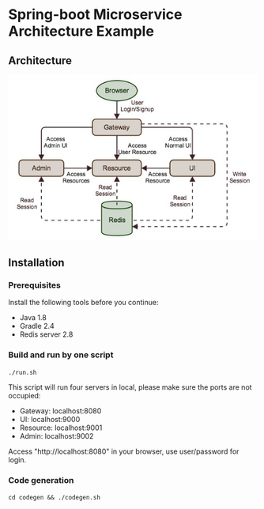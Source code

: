 # Spring-boot Microservice Architecture Example

## Architecture

<img src="https://github.com/tangr1/springboot-mca/blob/master/docs/architecture.jpg">

## Installation

### Prerequisites

Install the following tools before you continue:

* Java 1.8
* Gradle 2.4
* Redis server 2.8

### Build and run by one script

```
./run.sh
```

This script will run four servers in local, please make sure the ports are not occupied:

* Gateway: localhost:8080
* UI: localhost:9000
* Resource: localhost:9001
* Admin: localhost:9002

Access "http://localhost:8080" in your browser, use user/password for login.

### Code generation

```
cd codegen && ./codegen.sh
```
